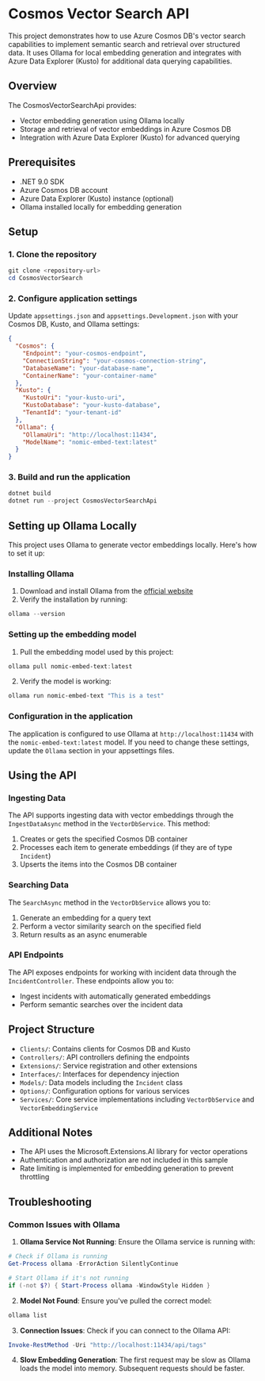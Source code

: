 # Cosmos Vector Search API

This project demonstrates how to use Azure Cosmos DB's vector search capabilities to implement semantic search and retrieval over structured data. It uses Ollama for local embedding generation and integrates with Azure Data Explorer (Kusto) for additional data querying capabilities.

## Overview

The CosmosVectorSearchApi provides:

- Vector embedding generation using Ollama locally
- Storage and retrieval of vector embeddings in Azure Cosmos DB
- Integration with Azure Data Explorer (Kusto) for advanced querying

## Prerequisites

- .NET 9.0 SDK
- Azure Cosmos DB account
- Azure Data Explorer (Kusto) instance (optional)
- Ollama installed locally for embedding generation

## Setup

### 1. Clone the repository

```powershell
git clone <repository-url>
cd CosmosVectorSearch
```

### 2. Configure application settings

Update `appsettings.json` and `appsettings.Development.json` with your Cosmos DB, Kusto, and Ollama settings:

```json
{
  "Cosmos": {
    "Endpoint": "your-cosmos-endpoint",
    "ConnectionString": "your-cosmos-connection-string",
    "DatabaseName": "your-database-name",
    "ContainerName": "your-container-name"
  },
  "Kusto": {
    "KustoUri": "your-kusto-uri",
    "KustoDatabase": "your-kusto-database",
    "TenantId": "your-tenant-id"
  },
  "Ollama": {
    "OllamaUri": "http://localhost:11434",
    "ModelName": "nomic-embed-text:latest"
  }
}
```

### 3. Build and run the application

```powershell
dotnet build
dotnet run --project CosmosVectorSearchApi
```

## Setting up Ollama Locally

This project uses Ollama to generate vector embeddings locally. Here's how to set it up:

### Installing Ollama

1. Download and install Ollama from the [official website](https://ollama.ai/download)
2. Verify the installation by running:

```powershell
ollama --version
```

### Setting up the embedding model

1. Pull the embedding model used by this project:

```powershell
ollama pull nomic-embed-text:latest
```

2. Verify the model is working:

```powershell
ollama run nomic-embed-text "This is a test"
```

### Configuration in the application

The application is configured to use Ollama at `http://localhost:11434` with the `nomic-embed-text:latest` model. If you need to change these settings, update the `Ollama` section in your appsettings files.

## Using the API

### Ingesting Data

The API supports ingesting data with vector embeddings through the `IngestDataAsync` method in the `VectorDbService`. This method:

1. Creates or gets the specified Cosmos DB container
2. Processes each item to generate embeddings (if they are of type `Incident`)
3. Upserts the items into the Cosmos DB container

### Searching Data

The `SearchAsync` method in the `VectorDbService` allows you to:

1. Generate an embedding for a query text
2. Perform a vector similarity search on the specified field
3. Return results as an async enumerable

### API Endpoints

The API exposes endpoints for working with incident data through the `IncidentController`. These endpoints allow you to:

- Ingest incidents with automatically generated embeddings
- Perform semantic searches over the incident data

## Project Structure

- `Clients/`: Contains clients for Cosmos DB and Kusto
- `Controllers/`: API controllers defining the endpoints
- `Extensions/`: Service registration and other extensions
- `Interfaces/`: Interfaces for dependency injection
- `Models/`: Data models including the `Incident` class
- `Options/`: Configuration options for various services
- `Services/`: Core service implementations including `VectorDbService` and `VectorEmbeddingService`

## Additional Notes

- The API uses the Microsoft.Extensions.AI library for vector operations
- Authentication and authorization are not included in this sample
- Rate limiting is implemented for embedding generation to prevent throttling

## Troubleshooting

### Common Issues with Ollama

1. **Ollama Service Not Running**: Ensure the Ollama service is running with:

```powershell
# Check if Ollama is running
Get-Process ollama -ErrorAction SilentlyContinue

# Start Ollama if it's not running
if (-not $?) { Start-Process ollama -WindowStyle Hidden }
```

2. **Model Not Found**: Ensure you've pulled the correct model:

```powershell
ollama list
```

3. **Connection Issues**: Check if you can connect to the Ollama API:

```powershell
Invoke-RestMethod -Uri "http://localhost:11434/api/tags"
```

4. **Slow Embedding Generation**: The first request may be slow as Ollama loads the model into memory. Subsequent requests should be faster.
